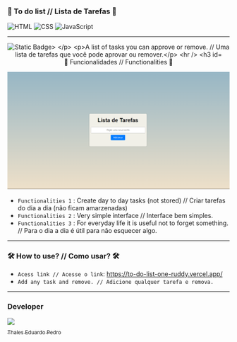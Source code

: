 ### 📑 To do list // Lista de Tarefas 📑

![HTML](https://img.shields.io/badge/HTML5-E34F26?style=for-the-badge&logo=html5&logoColor=white)
![CSS](https://img.shields.io/badge/CSS3-1572B6?style=for-the-badge&logo=css3&logoColor=white)
![JavaScript](https://img.shields.io/badge/JavaScript-323330?style=for-the-badge&logo=javascript&logoColor=F7DF1E)

---

<p align="center">
<img src="https://img.shields.io/badge/Status-Complete-green20%25" alt="Static Badge>
</p>

A list of tasks you can approve or remove. // Uma lista de tarefas que você pode aprovar ou remover.

---

### 🔨 Funcionalidades // Functionalities 🔨

![Listra Preview](Lista.png)

- `Functionalities 1` : Create day to day tasks (not stored) // Criar tarefas do dia a dia (não ficam amarzenadas)
- `Functionalities 2` : Very simple interface // Interface bem simples.
- `Functionalities 3` : For everyday life it is useful not to forget something. // Para o dia a dia é útil para não esquecer algo.

---

### 🛠️ How to use? // Como usar? 🛠️
- `Acess link // Acesse o link`: https://to-do-list-one-ruddy.vercel.app/
- `Add any task and remove. // Adicione qualquer tarefa e remova.`

---

### Developer

 [<img loading="lazy" src="https://avatars.githubusercontent.com/u/89024257?v=4" width=115><br><sub>Thales Eduardo Pedro</sub>](https://github.com/thales32k0) 
    

